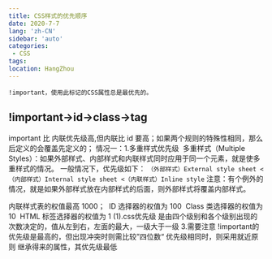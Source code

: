 ```yaml
---
title: CSS样式的优先顺序
date: 2020-7-7
lang: 'zh-CN'
sidebar: 'auto'
categories:
 - CSS
tags: 
location: HangZhou
---
```


`!important，使用此标记的CSS属性总是最优先的。 `
## !important->id->class->tag 
important 比 内联优先级高,但内联比 id 要高；如果两个规则的特殊性相同，那么后定义的会覆盖先定义的；
情况一：1.多重样式优先级 
多重样式（Multiple Styles）：如果外部样式、内部样式和内联样式同时应用于同一个元素，就是使多重样式的情况。
一般情况下，优先级如下：
`（外部样式）External style sheet <（内部样式）Internal style sheet <（内联样式）Inline style`
注意：有个例外的情况，就是如果外部样式放在内部样式的后面，则外部样式将覆盖内部样式。


内联样式表的权值最高 1000； 
ID 选择器的权值为 100 
Class 类选择器的权值为 10 
HTML 标签选择器的权值为 1
(1).css优先级
是由四个级别和各个级别出现的次数决定的，值从左到右，左面的最大，一级大于一级
3.需要注意
!important的优先级是最高的，但出现冲突时则需比较”四位数“
优先级相同时，则采用就近原则
继承得来的属性，其优先级最低
